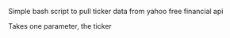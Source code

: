 
Simple bash script to pull ticker data from yahoo free financial api

Takes one parameter, the ticker
